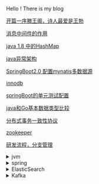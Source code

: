 Hello ! There is my blog
<div style='display: none'>
<details>
    <summary>链接集合</summary>
    <ul>
        <li><a href='https://www.baidu.com'>示例链接</a></li>
        <li>asfja</li>
    </ul>
</details>
</div>

[开篇一序滕王阁，诗人最爱是王勃](https://github.com/GoodRunner/GoodRunner.github.io/blob/master/tengwanggexu.md)

[消息中间件的作用](https://github.com/GoodRunner/java-pack/tree/master/mq)

[java 1.8 中的HashMap]()  

[java异常架构](https://github.com/GoodRunner/GoodRunner.github.io/blob/master/java_exception.MD)

[SpringBoot2.0 配置mynatis多数据源](https://github.com/GoodRunner/java-pack/blob/master/mybatis/MultiDataSource.MD)

[innodb](https://github.com/GoodRunner/GoodRunner.github.io/blob/master/INNODB.MD)

[springBoot的单元测试配置](https://github.com/GoodRunner/GoodRunner.github.io/blob/master/springboot-junit.MD)

[java和Go基本数据类型比较](https://github.com/GoodRunner/GoodRunner.github.io/blob/master/javaAndGoDataTypeCompare.md)  

[分布式事务一致性协议](https://github.com/GoodRunner/GoodRunner.github.io/blob/master/%E5%88%86%E5%B8%83%E5%BC%8F%E4%BA%8B%E5%8A%A1%E4%B8%80%E8%87%B4%E6%80%A7%E5%8D%8F%E8%AE%AE.MD)

[zookeeper](https://github.com/GoodRunner/java-pack/blob/master/zookeeper/src/main/resources/zk.MD)
  
[研发流程，分支管理](https://github.com/GoodRunner/GoodRunner.github.io/blob/master/process.MD)
  
<details>
    <summary>jvm</summary>
    <ul>
        <li><a href='https://github.com/GoodRunner/GoodRunner.github.io/blob/master/jvm/JVM-runtime-area.md'>运行时数据区</a></li>
    </ul>
</details>  
  
<details>
    <summary>spring</summary>
    <ul>
        <li><a href='https://github.com/GoodRunner/GoodRunner.github.io/blob/master/spring/spring%E4%BA%8B%E5%8A%A1%E4%BC%A0%E6%92%AD%E6%9C%BA%E5%88%B6.MD'>spring事务传播机制</a></li>
    </ul>
</details>
<details>
    <summary>ElasticSearch</summary>
    <ul>
        <li><a href='https://github.com/GoodRunner/GoodRunner.github.io/blob/master/elasticSearch.md'>ElasticSearch入门</a></li>
    </ul>
    <ul>
        <li><a href='https://github.com/GoodRunner/GoodRunner.github.io/blob/master/elasticsearch/分片.MD'>分片</a></li>
    </ul>
    <ul>
        <li><a href='https://github.com/GoodRunner/GoodRunner.github.io/blob/master/elasticsearch/mapping.MD'>mapping</a></li>
    </ul>
    <ul>
        <li><a href='https://github.com/GoodRunner/GoodRunner.github.io/blob/master/elasticsearch/倒排索引.MD'>倒排索引</a></li>
    </ul>
    <ul>
        <li><a href='https://github.com/GoodRunner/GoodRunner.github.io/blob/master/elasticsearch/集群.MD'>集群</a></li>
    </ul>
</details>
<details>
    <summary>Kafka</summary>
    <ul>
        <li><a href='https://github.com/GoodRunner/java-pack/blob/master/mq/KAFKA.MD'>kafka</a></li>
    </ul>
    <ul>
        <li><a href='https://github.com/GoodRunner/java-pack/blob/master/mq/KAFKA_CONFIG.MD'>配置</a></li>
    </ul>
    <ul>
        <li><a href='https://github.com/GoodRunner/java-pack/blob/master/mq/KAFKA_PRODUCER.MD'>生产者、消费者</a></li>
    </ul>
</details>
